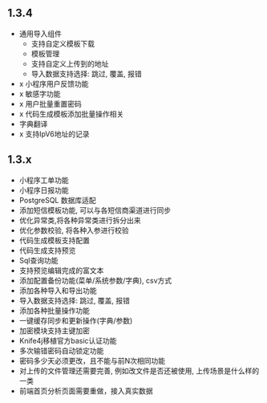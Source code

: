 ## 1.3.4
- 通用导入组件
  - 支持自定义模板下载
  - 模板管理
  - 支持自定义上传到的地址
  - 导入数据支持选择: 跳过, 覆盖, 报错
- x 小程序用户反馈功能
- x 敏感字功能
- x 用户批量重置密码
- x 代码生成模板添加批量操作相关
- 字典翻译
- x 支持IpV6地址的记录
## 1.3.x
- 小程序工单功能
- 小程序日报功能
- PostgreSQL 数据库适配
- 添加短信模板功能, 可以与各短信商渠道进行同步
- 优化异常类,将各种异常类进行拆分出来
- 优化参数校验, 将各种入参进行校验
- 代码生成模板支持配置
- 代码生成支持预览
- Sql查询功能
- 支持预览编辑完成的富文本
- 添加配置备份功能(菜单/系统参数/字典), csv方式
- 添加各种导入和导出功能
- 导入数据支持选择: 跳过, 覆盖, 报错
- 添加各种批量操作功能
- 一键缓存同步和更新操作(字典/参数)
- 加密模块支持主键加密
- Knife4j移植官方basic认证功能
- 多次输错密码自动锁定功能
- 密码多少天必须更改，且不能与前N次相同功能
- 对上传的文件管理还需要完善, 例如改文件是否还被使用, 上传场景是什么样的一类
- 前端首页分析页面需要重做，接入真实数据
